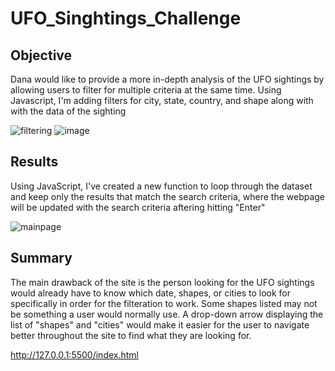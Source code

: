 # UFO_Singhtings_Challenge

## Objective

Dana would like to provide a more in-depth analysis of the UFO sightings by allowing users to filter for multiple criteria at the same time. Using Javascript, I'm adding filters for city, state, country, and shape along with with the data of the sighting

![filtering](https://user-images.githubusercontent.com/98790082/178402079-774c512f-2b0f-41c0-bb0b-e9110f3b8c4f.png)
![image](https://user-images.githubusercontent.com/98790082/178892647-9b4e84d4-7d46-4608-b2a5-5188dcd16767.png)


## Results

Using JavaScript, I've created a new function to loop through the dataset and keep only the results that match the search criteria, where the webpage will be updated with the search criteria aftering hitting "Enter"

![mainpage](https://user-images.githubusercontent.com/98790082/178402100-768e7c2b-8945-4407-a70a-9a9a03a7caeb.png)

## Summary

The main drawback of the site is the person looking for the UFO sightings would already have to know which date, shapes, or cities to look for specifically in order for the filteration to work. Some shapes listed may not be something a user would normally use. A drop-down arrow displaying the list of "shapes" and "cities" would make it easier for the user to navigate better throughout the site to find what they are looking for.

http://127.0.0.1:5500/index.html
